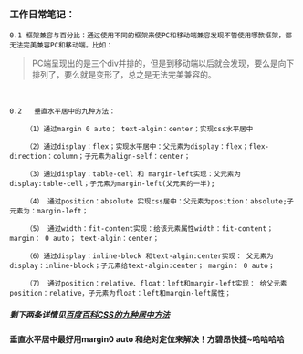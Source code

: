 ### 工作日常笔记：

`0.1 框架兼容与百分比：通过使用不同的框架来使PC和移动端兼容发现不管使用哪款框架，都无法完美兼容PC和移动端。比如：`
<br>
>PC端呈现出的是三个div并排的，但是到移动端以后就会发现，要么是向下排列了，要么就是变形了，总之是无法完美兼容的。
>
<br>

`0.2   垂直水平居中的九种方法：`
```
	（1）通过margin 0 auto； text-algin：center；实现css水平居中

	（2）通过display：flex；实现水平居中：父元素为display：flex；flex-direction：column；子元素为align-self：center；

	（3）通过display：table-cell 和 margin-left实现：父元素为display:table-cell；子元素为margin-left(父元素的一半);

	（4） 通过position：absolute 实现css居中：父元素为position：absolute;子元素为：margin-left；

	（5） 通过width：fit-content实现：给该元素属性width：fit-content； margin： 0 auto； text-algin：center；

	（6）通过display：inline-block 和text-algin:center实现： 父元素为display：inline-block；子元素给text-algin:center； margin： 0 auto；

	（7） 通过position：relative、float：left和margin-left实现： 给父元素position：relative，子元素为float：left和margin-left属性；
```
##### 剩下两条详情见[百度百科CSS的九种居中方法](http://jingyan.baidu.com/article/86112f1381081127379787bb.html?allowHTTP=1)

**垂直水平居中最好用margin0 auto 和绝对定位来解决！方碧昂快捷~哈哈哈哈**